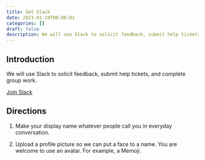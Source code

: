 ```yaml
---
title: Get Slack
date: 2021-01-19T00:00:01
categories: []
draft: false
description: We will use Slack to solicit feedback, submit help tickets, and complete group work.
---
```


## Introduction

We will use Slack to solicit feedback, submit help tickets, and complete group work.

[Join Slack](/join-slack)

## Directions

1. Make your display name whatever people call you in everyday conversation.

2. Upload a profile picture so we can put a face to a name. You are welcome to use an avatar. For example, a Memoji.
